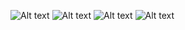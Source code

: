 
![Alt text](https://gifcity.carrd.co/assets/images/gallery83/9517dc09.png?v=d55ea43d) ![Alt text](https://gifcity.carrd.co/assets/images/gallery85/ea14646b.gif?v=d55ea43d)
![Alt text](https://gifcity.carrd.co/assets/images/gallery85/03d58297.png?v=d55ea43d) ![Alt text](https://gifcity.carrd.co/assets/images/gallery320/75ed242d.jpg?v=d55ea43d)
